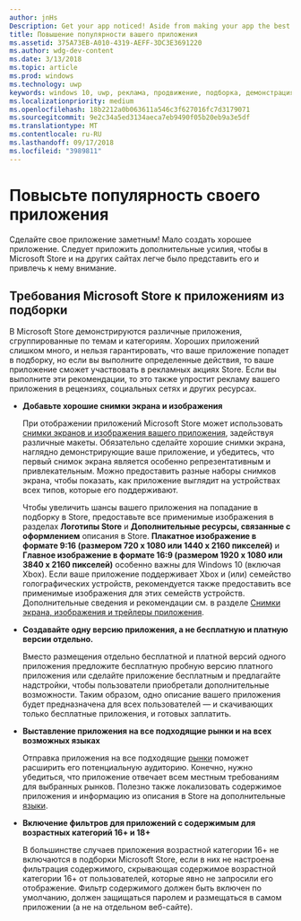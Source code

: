 ```yaml
---
author: jnHs
Description: Get your app noticed! Aside from making your app the best it can be, there are things you can do that make it easy for the Microsoft Store and other sites to showcase your app and help it get more attention.
title: Повышение популярности вашего приложения
ms.assetid: 375A73EB-A010-4319-AEFF-3DC3E3691220
ms.author: wdg-dev-content
ms.date: 3/13/2018
ms.topic: article
ms.prod: windows
ms.technology: uwp
keywords: windows 10, uwp, реклама, продвижение, подборка, демонстрация, store
ms.localizationpriority: medium
ms.openlocfilehash: 18b2212a0b063611a546c3f627016fc7d3179071
ms.sourcegitcommit: 9e2c34a5ed3134aeca7eb9490f05b20eb9a3e5df
ms.translationtype: MT
ms.contentlocale: ru-RU
ms.lasthandoff: 09/17/2018
ms.locfileid: "3989811"
---
```

# <a name="make-your-app-easier-to-promote"></a>Повысьте популярность своего приложения


Сделайте свое приложение заметным! Мало создать хорошее приложение. Следует приложить дополнительные усилия, чтобы в Microsoft Store и на других сайтах легче было представить его и привлечь к нему внимание.


## <a name="microsoft-store-requirements-for-featured-apps"></a>Требования Microsoft Store к приложениям из подборки

В Microsoft Store демонстрируются различные приложения, сгруппированные по темам и категориям. Хороших приложений слишком много, и нельзя гарантировать, что ваше приложение попадет в подборку, но если вы выполните определенные действия, то ваше приложение сможет участвовать в рекламных акциях Store. Если вы выполните эти рекомендации, то это также упростит рекламу вашего приложения в рецензиях, социальных сетях и других ресурсах.

-   **Добавьте хорошие снимки экрана и изображения**

    При отображении приложений Microsoft Store может использовать [снимки экранов и изображения вашего приложения](app-screenshots-and-images.md), задействуя различные макеты. Обязательно сделайте хорошие снимки экрана, наглядно демонстрирующие ваше приложение, и убедитесь, что первый снимок экрана является особенно репрезентативным и привлекательным. Можно предоставить разные наборы снимков экрана, чтобы показать, как приложение выглядит на устройствах всех типов, которые его поддерживают.

    Чтобы увеличить шансы вашего приложения на попадание в подборку в Store, предоставьте все применимые изображения в разделах **Логотипы Store** и **Дополнительные ресурсы, связанные с оформлением** описания в Store. **Плакатное изображение в формате 9:16 (размером 720 x 1080 или 1440 x 2160 пикселей)** и **Главное изображение в формате 16:9 (размером 1920 x 1080 или 3840 x 2160 пикселей)** особенно важны для Windows 10 (включая Xbox). Если ваше приложение поддерживает Xbox и (или) семейство голографических устройств, рекомендуется также предоставить все применимые изображения для этих семейств устройств. Дополнительные сведения и рекомендации см. в разделе [Снимки экрана, изображения и трейлеры приложения](app-screenshots-and-images.md).

-   **Создавайте одну версию приложения, а не бесплатную и платную версии отдельно.**

    Вместо размещения отдельно бесплатной и платной версий одного приложения предложите бесплатную пробную версию платного приложения или сделайте приложение бесплатным и предлагайте надстройки, чтобы пользователи приобретали дополнительные возможности. Таким образом, одно описание вашего приложения будет предназначена для всех пользователей — и скачивающих только бесплатные приложения, и готовых заплатить.

-   **Выставление приложения на все подходящие рынки и на всех возможных языках**

    Отправка приложения на все подходящие [рынки](define-pricing-and-market-selection.md) поможет расширить его потенциальную аудиторию. Конечно, нужно убедиться, что приложение отвечает всем местным требованиям для выбранных рынков. Полезно также локализовать содержимое приложения и информацию из описания в Store на дополнительные [языки](supported-languages.md).

-   **Включение фильтров для приложений с содержимым для возрастных категорий 16+ и 18+**

    В большинстве случаев приложения возрастной категории 16+ не включаются в подборки Microsoft Store, если в них не настроена фильтрация содержимого, скрывающая содержимое возрастной категории 16+ от пользователей, которые явно не запросили его отображение. Фильтр содержимого должен быть включен по умолчанию, должен защищаться паролем и размещаться в самом приложении (а не на отдельном веб-сайте).



 




